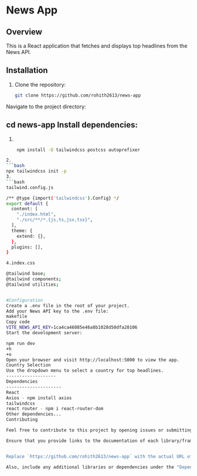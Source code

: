 # News App

## Overview
This is a React application that fetches and displays top headlines from the News API.

## Installation
1. Clone the repository:
   ```bash
   git clone https://github.com/rohith2613/news-app
Navigate to the project directory:

cd news-app
Install dependencies:
------------------------------

1.
```bash
    npm install -D tailwindcss postcss autoprefixer

2.
```bash
npx tailwindcss init -p
3.
```bash
tailwind.config.js

/** @type {import('tailwindcss').Config} */
export default {
  content: [
    "./index.html",
    "./src/**/*.{js,ts,jsx,tsx}",
  ],
  theme: {
    extend: {},
  },
  plugins: [],
}

4.index.css

@tailwind base;
@tailwind components;
@tailwind utilities;


#Configuration
Create a .env file in the root of your project.
Add your News API key to the .env file:
makefile
Copy code
VITE_NEWS_API_KEY=1ca4ca46085e46a8b1028d50dfa20106
Start the development server:

npm run dev
+h
+o
Open your browser and visit http://localhost:5000 to view the app.
Country Selection
Use the dropdown menu to select a country for top headlines.
-------------------
Dependencies
---------------------
React
Axios - npm install axios
tailwindcss
react router - npm i react-router-dom
Other dependencies...
Contributing

Feel free to contribute to this project by opening issues or submitting pull requests.

Ensure that you provide links to the documentation of each library/framework, making it easier for users to find more information. Also, don't forget to update the `https://github.com/rohith2613/news-app` with the actual URL of your GitHub repository.


Replace `https://github.com/rohith2613/news-app` with the actual URL of your GitHub repository. Make sure to add information about your News API key in the `.env` file and guide users on how to obtain one if they don't have it.

Also, include any additional libraries or dependencies under the "Dependencies" section if you have other dependencies not explicitly mentioned in the README.# news-app
